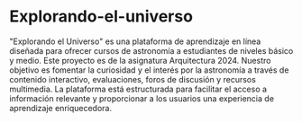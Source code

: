 # Explorando-el-universo
"Explorando el Universo" es una plataforma de aprendizaje en línea diseñada para ofrecer cursos de astronomía a estudiantes de niveles básico y medio.  Este proyecto es de la asignatura Arquitectura 2024.
 Nuestro objetivo es fomentar la curiosidad y el interés por la astronomía a través de contenido interactivo, evaluaciones, foros de discusión y recursos multimedia. La plataforma está estructurada para facilitar el acceso a información relevante y proporcionar a los usuarios una experiencia de aprendizaje enriquecedora.
